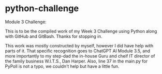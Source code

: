 # python-challenge
Module 3 Challenge:

This is to be the compiled work of my Week 3 Challenge using
Python along with GitHub and GitBash. Thanks for stopping in.


This work was mostly constructed by myself, however I did have help with parts of it. That specific recognition goes to ChatGPT AI Module 3.5, and more 
importantly to my step-dad the in-house Guru and cheif IT director of the family business W.I.T.S., Dan Harper.
Also, line 37 in the main.py for PyPoll is not a typo, we couldn't help but have a little fun.
